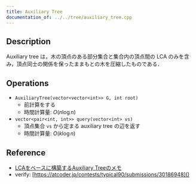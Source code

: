```yaml
---
title: Auxiliary Tree
documentation_of: ../../tree/auxiliary_tree.cpp
---
```


## Description

Auxiliary tree は，木の頂点のある部分集合と集合内の頂点間の LCA のみを含み，頂点同士の関係を保ったままもとの木を圧縮したものである．

## Operations

- `AuxiliaryTree(vector<vector<int>> G, int root)`
    - 前計算をする
    - 時間計算量: $O(n\log n)$
- `vector<pair<int, int>> query(vector<int> vs)`
    - 頂点集合 `vs` から定まる auxiliary tree の辺を返す
    - 時間計算量: $O(k\log n)$

## Reference

- [LCAをベースに構築するAuxiliary Treeのメモ](https://smijake3.hatenablog.com/entry/2019/09/15/200200)
- verify: [https://atcoder.jp/contests/typical90/submissions/30186948]()